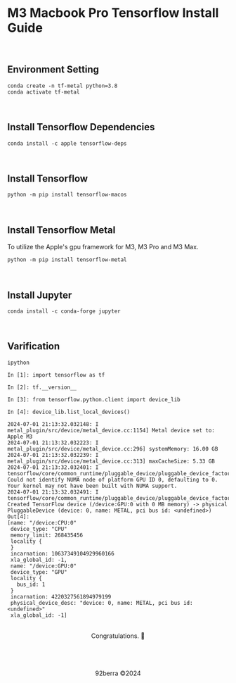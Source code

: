 # M3 Macbook Pro Tensorflow Install Guide

<br/>

## Environment Setting

```
conda create -n tf-metal python=3.8
conda activate tf-metal
```

<br/>

## Install Tensorflow Dependencies

```
conda install -c apple tensorflow-deps
```

<br/>

## Install Tensorflow

```
python -m pip install tensorflow-macos
```

<br/>

## Install Tensorflow Metal

To utilize the Apple's gpu framework for M3, M3 Pro and M3 Max.

```
python -m pip install tensorflow-metal
```

<br/>

## Install Jupyter

```
conda install -c conda-forge jupyter
```

<br/>

## Varification

```
ipython
```

```
In [1]: import tensorflow as tf

In [2]: tf.__version__

In [3]: from tensorflow.python.client import device_lib

In [4]: device_lib.list_local_devices()
```

```
2024-07-01 21:13:32.032148: I metal_plugin/src/device/metal_device.cc:1154] Metal device set to: Apple M3
2024-07-01 21:13:32.032223: I metal_plugin/src/device/metal_device.cc:296] systemMemory: 16.00 GB
2024-07-01 21:13:32.032239: I metal_plugin/src/device/metal_device.cc:313] maxCacheSize: 5.33 GB
2024-07-01 21:13:32.032401: I tensorflow/core/common_runtime/pluggable_device/pluggable_device_factory.cc:303] Could not identify NUMA node of platform GPU ID 0, defaulting to 0. Your kernel may not have been built with NUMA support.
2024-07-01 21:13:32.032491: I tensorflow/core/common_runtime/pluggable_device/pluggable_device_factory.cc:269] Created TensorFlow device (/device:GPU:0 with 0 MB memory) -> physical PluggableDevice (device: 0, name: METAL, pci bus id: <undefined>)
Out[4]: 
[name: "/device:CPU:0"
 device_type: "CPU"
 memory_limit: 268435456
 locality {
 }
 incarnation: 10637349104929960166
 xla_global_id: -1,
 name: "/device:GPU:0"
 device_type: "GPU"
 locality {
   bus_id: 1
 }
 incarnation: 4220327561894979199
 physical_device_desc: "device: 0, name: METAL, pci bus id: <undefined>"
 xla_global_id: -1]
```

<br/>

<div align='center'>
Congratulations. 🎉
</div>

<br/>
<br/>
<br/>
<br/>

<div align='center'>
92berra ©2024
</div>